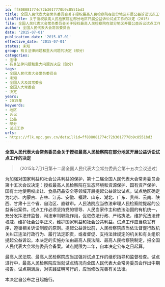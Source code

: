 ```yaml
---
id: ff808081774c72b3017770b9c8551bd3
title: 全国人民代表大会常务委员会关于授权最高人民检察院在部分地区开展公益诉讼试点工作的决定
LinkTitle: 关于授权最高人民检察院在部分地区开展公益诉讼试点工作的决定（2015）
file: 全国人民代表大会常务委员会关于授权最高人民检察院在部分地区开展公益诉讼试点工作的决定_20150701_ff808081774c72b3017770b9c8551bd3.docx
author: 全国人民代表大会常务委员会
date: '2015-07-01'
publication_date: '2015-07-01'
effective_date: '2015-07-01'
status: 未知
group: 有关法律问题和重大问题的决定（部分）
categories:
- 法律
- 有关法律问题和重大问题的决定（部分）
tags:
- 全国人民代表大会常务委员会
- 未知
- 全国人大及其常委会
- 全国人大常委会
- 决定
years:
- 2015年
keywords:
- 地区
- 诉讼
- 公益
- 部分
- 试点工作
urls:
- https://flk.npc.gov.cn/detail?id=ff808081774c72b3017770b9c8551bd3
---
```


**全国人民代表大会常务委员会关于授权最高人民检察院在部分地区开展公益诉讼试点工作的决定**

> （2015年7月1日第十二届全国人民代表大会常务委员会第十五次会议通过）

为加强对国家利益和社会公共利益的保护，第十二届全国人民代表大会常务委员会第十五次会议决定：授权最高人民检察院在生态环境和资源保护、国有资产保护、国有土地使用权出让、食品药品安全等领域开展提起公益诉讼试点。试点地区确定为北京、内蒙古、吉林、江苏、安徽、福建、山东、湖北、广东、贵州、云南、陕西、甘肃十三个省、自治区、直辖市。人民法院应当依法审理人民检察院提起的公益诉讼案件。试点工作必须坚持党的领导、人民当家作主和依法治国的有机统一，充分发挥法律监督、司法审判职能作用，促进依法行政、严格执法，维护宪法法律权威，维护社会公平正义，维护国家利益和社会公共利益。试点工作应当稳妥有序，遵循相关诉讼制度的原则。提起公益诉讼前，人民检察院应当依法督促行政机关纠正违法行政行为、履行法定职责，或者督促、支持法律规定的机关和有关组织提起公益诉讼。本决定的实施办法由最高人民法院、最高人民检察院制定，报全国人民代表大会常务委员会备案。试点期限为二年，自本决定公布之日起算。

最高人民法院、最高人民检察院应当加强对试点工作的组织指导和监督检查。试点进行中，最高人民检察院应当就试点情况向全国人民代表大会常务委员会作出中期报告。试点期满后，对实践证明可行的，应当修改完善有关法律。

本决定自公布之日起施行。
